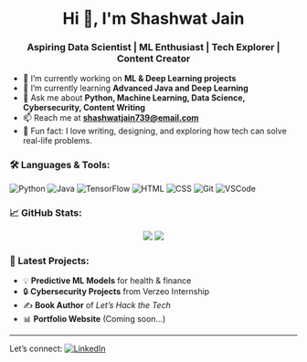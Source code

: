 <h1 align="center">Hi 👋, I'm Shashwat Jain</h1>
<h3 align="center">Aspiring Data Scientist | ML Enthusiast | Tech Explorer | Content Creator</h3>

- 🔭 I’m currently working on **ML & Deep Learning projects**
- 🌱 I’m currently learning **Advanced Java and Deep Learning**
- 💬 Ask me about **Python, Machine Learning, Data Science, Cybersecurity, Content Writing**
- 📫 Reach me at **shashwatjain739@email.com**
- 🧠 Fun fact: I love writing, designing, and exploring how tech can solve real-life problems.

### 🛠️ Languages & Tools:
![Python](https://img.shields.io/badge/-Python-3776AB?style=flat&logo=python&logoColor=white)
![Java](https://img.shields.io/badge/-Java-007396?style=flat&logo=java&logoColor=white)
![TensorFlow](https://img.shields.io/badge/-TensorFlow-FF6F00?style=flat&logo=tensorflow&logoColor=white)
![HTML](https://img.shields.io/badge/-HTML5-E34F26?style=flat&logo=html5&logoColor=white)
![CSS](https://img.shields.io/badge/-CSS3-1572B6?style=flat&logo=css3&logoColor=white)
![Git](https://img.shields.io/badge/-Git-F05032?style=flat&logo=git&logoColor=white)
![VSCode](https://img.shields.io/badge/-VSCode-007ACC?style=flat&logo=visual-studio-code&logoColor=white)

### 📈 GitHub Stats:
<p align="center">
  <img src="https://github-readme-stats.vercel.app/api?username=ShashwatJain&show_icons=true&theme=github_dark&count_private=true" />
  <img src="https://github-readme-stats.vercel.app/api/top-langs/?username=ShashwatJain&layout=compact&theme=github_dark" />
</p>

### 📝 Latest Projects:
- 💡 **Predictive ML Models** for health & finance
- 🔒 **Cybersecurity Projects** from Verzeo Internship
- ✍️ **Book Author** of *Let’s Hack the Tech*
- 📊 **Portfolio Website** (Coming soon...)

---

Let’s connect:
[![LinkedIn](https://img.shields.io/badge/-LinkedIn-blue?style=flat&logo=linkedin&logoColor=white)](https://www.linkedin.com/in/shashwatj/)  
